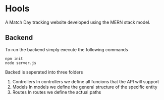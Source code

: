 # Hools
A Match Day tracking website developed using the MERN stack model.

## Backend
To run the backend simply execute the following commands
```
npm init 
node server.js
```
Backed is seperated into three folders
1. Controllers
In controllers we define all funcions that the API will support
2. Models
In models we define the general structure of the specific entity
3. Routes
In routes we define the actual paths 
